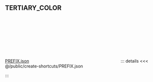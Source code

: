 ## TERTIARY_COLOR
<coreColors :core-colors='CORE_COLORS_JSON'/>
<a target="_blank" href="ENCODED_PATH.json" download><span>PREFIX.json<svg class="feather feather-download downloadIcon icon"><use xlink:href="#dlIcon"></use></svg></span></a>
::: details
<<< @/public/create-shortcuts/PREFIX.json
<imgAnchor filename='PREFIX.dark.png' />
<imgAnchor filename='PREFIX.light.png' />

:::
